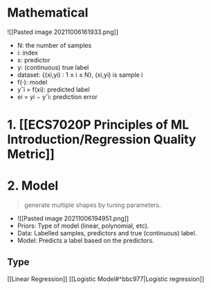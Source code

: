 
# Mathematical
![[Pasted image 20211006161933.png]]
- N: the number of samples
- i: index  
- x: predictor
- y: (continuous) true label
- dataset:  {(xi,yi) ∶ 1 ≤ i ≤ N}, (xi,yi) is sample i
- f(⋅): model
- yˆi = f(xi): predicted label
- ei = yi − yˆi: prediction error

# 1. [[ECS7020P Principles of ML Introduction/Regression Quality Metric]]
# 2. Model
 > generate multiple shapes by tuning  parameters.
- ![[Pasted image 20211006194951.png]]		
- Priors: Type of model (linear, polynomial, etc).
- Data: Labelled samples, predictors and true (continuous) label. 
- Model: Predicts a label based on the predictors.

## Type
[[Linear Regression]]
[[Logistic Model#^bbc977|Logistic regression]]


